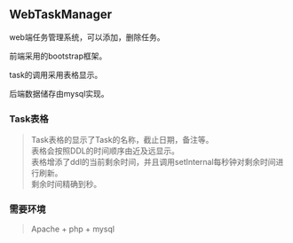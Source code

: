 ## WebTaskManager

 web端任务管理系统，可以添加，删除任务。

 前端采用的bootstrap框架。

 task的调用采用表格显示。
 
 后端数据储存由mysql实现。

### Task表格
>Task表格的显示了Task的名称，截止日期，备注等。<br>
表格会按照DDL的时间顺序由近及远显示。<br>
表格增添了ddl的当前剩余时间，并且调用setInternal每秒钟对剩余时间进行刷新。<br>
剩余时间精确到秒。<br>


### 需要环境
>Apache + php + mysql

